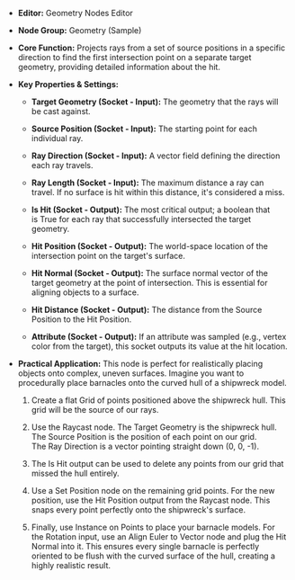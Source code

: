 - **Editor:** Geometry Nodes Editor
    
- **Node Group:** Geometry (Sample)
    
- **Core Function:** Projects rays from a set of source positions in a specific direction to find the first intersection point on a separate target geometry, providing detailed information about the hit.
    
- **Key Properties & Settings:**
    
    - **Target Geometry (Socket - Input):** The geometry that the rays will be cast against.
        
    - **Source Position (Socket - Input):** The starting point for each individual ray.
        
    - **Ray Direction (Socket - Input):** A vector field defining the direction each ray travels.
        
    - **Ray Length (Socket - Input):** The maximum distance a ray can travel. If no surface is hit within this distance, it's considered a miss.
        
    - **Is Hit (Socket - Output):** The most critical output; a boolean that is True for each ray that successfully intersected the target geometry.
        
    - **Hit Position (Socket - Output):** The world-space location of the intersection point on the target's surface.
        
    - **Hit Normal (Socket - Output):** The surface normal vector of the target geometry at the point of intersection. This is essential for aligning objects to a surface.
        
    - **Hit Distance (Socket - Output):** The distance from the Source Position to the Hit Position.
        
    - **Attribute (Socket - Output):** If an attribute was sampled (e.g., vertex color from the target), this socket outputs its value at the hit location.
        
- **Practical Application:** This node is perfect for realistically placing objects onto complex, uneven surfaces. Imagine you want to procedurally place barnacles onto the curved hull of a shipwreck model.
    
    1. Create a flat Grid of points positioned above the shipwreck hull. This grid will be the source of our rays.
        
    2. Use the Raycast node. The Target Geometry is the shipwreck hull. The Source Position is the position of each point on our grid. The Ray Direction is a vector pointing straight down (0, 0, -1).
        
    3. The Is Hit output can be used to delete any points from our grid that missed the hull entirely.
        
    4. Use a Set Position node on the remaining grid points. For the new position, use the Hit Position output from the Raycast node. This snaps every point perfectly onto the shipwreck's surface.
        
    5. Finally, use Instance on Points to place your barnacle models. For the Rotation input, use an Align Euler to Vector node and plug the Hit Normal into it. This ensures every single barnacle is perfectly oriented to be flush with the curved surface of the hull, creating a highly realistic result.